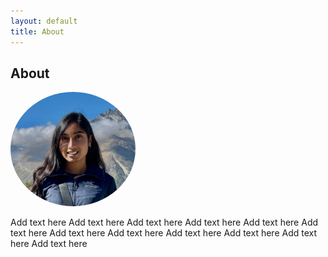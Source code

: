 ```yaml
---
layout: default
title: About
---
```

## About
<img src="/media/me.png" height="auto" width="200" style="border-radius:50%"></a>


Add text here
Add text here
Add text here
Add text here
Add text here
Add text here
Add text here
Add text here
Add text here
Add text here
Add text here
Add text here
